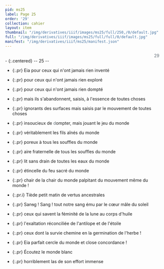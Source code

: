 ```yaml
---
pid: ms25
label: Page 25
order: '29'
collection: cahier
layout: item
thumbnail: "/img/derivatives/iiif/images/ms25/full/250,/0/default.jpg"
full: "/img/derivatives/iiif/images/ms25/full/full/0/default.jpg"
manifest: "/img/derivatives/iiif/ms25/manifest.json"
---
```


<div align="right" style='color:#677179'> 29</div> 
- {:.centered} -- 25 --

- {:.pr} Eia pour ceux qui n'ont jamais rien inventé
- {:.pr} pour ceux qui n'ont jamais rien exploré
- {:.pr} pour ceux qui n'ont jamais rien dompté

- {:.pr} mais ils s'abandonnent, saisis, à l'essence de toutes choses
- {:.pr} ignorants des surfaces mais saisis par le mouvement de toutes choses
- {:.pr} insoucieux de <add style='color:#677179'>d</add>ompter, mais jouant le jeu du monde
- {:.pr} véritablement les fils aînés du monde 
- {:.pr} poreux à tous les souffles du monde
- {:.pr} aire fraternelle de tous les souffles du monde
- {:.pr} lit sans drain de toutes les eaux du monde
- {:.pr} étincelle du feu sacré du monde
- {:.pr} chair de la chair du monde palpitant du mouvement même du monde !

- {:.pr.i} Tiède petit matin de vertus ancestrales
- {:.pr} San<del style='color:#303030'>s</del>g ! Sang ! tout notre sang ému par le cœur mâle du soleil

- {:.pr} ceux qui savent la féminité de la lune au corps d'huile
- {:.pr} l'exaltation réconciliée de l'antilope et de l'étoile
- {:.pr} ceux dont la survie chemine en la germination de l'herbe !

- {:.pr} Eia parfait cercle du monde et close concordance !

- {:.pr} Écoutez le monde blanc
- {:.pr} horriblement las de son effort immense

